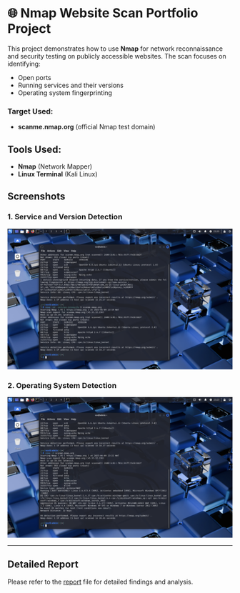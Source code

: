 # 🌐 Nmap Website Scan Portfolio Project

This project demonstrates how to use **Nmap** for network reconnaissance and security testing on publicly accessible websites. The scan focuses on identifying:

- Open ports
- Running services and their versions
- Operating system fingerprinting

### Target Used:
- **scanme.nmap.org** (official Nmap test domain)

## Tools Used:
- **Nmap** (Network Mapper)
- **Linux Terminal** (Kali Linux)

## Screenshots

### 1. Service and Version Detection
![Service Detection](screenshots/service%20detection.png)

### 2. Operating System Detection
![OS Detection](screenshots/os_detection.png)

---

## Detailed Report
Please refer to the [report](report.rtf) file for detailed findings and analysis.

